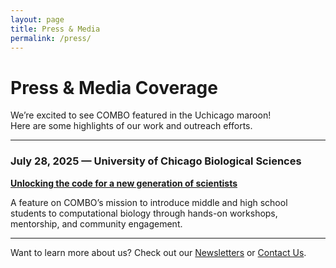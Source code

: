 ```yaml
---
layout: page
title: Press & Media
permalink: /press/
---
```


# Press & Media Coverage

We’re excited to see COMBO featured in the Uchicago maroon!  
Here are some highlights of our work and outreach efforts.

---

### July 28, 2025 — University of Chicago Biological Sciences  
**[Unlocking the code for a new generation of scientists](https://biologicalsciences.uchicago.edu/news/unlocking-code-new-generation-scientists)**

A feature on COMBO’s mission to introduce middle and high school students to computational biology through hands-on workshops, mentorship, and community engagement.

---

Want to learn more about us? Check out our [Newsletters](/newsletters/) or [Contact Us](/contact/).

